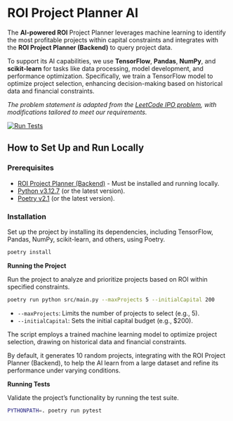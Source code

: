 # ROI Project Planner AI

The **AI-powered ROI** Project Planner leverages machine learning to identify the most profitable projects within
capital constraints and integrates with the **ROI Project Planner (Backend)** to query project data.

To support its AI capabilities, we use **TensorFlow**, **Pandas**, **NumPy**, and **scikit-learn** for tasks like data
processing, model development, and performance optimization. Specifically, we train a TensorFlow model to optimize
project selection, enhancing decision-making based on historical data and financial constraints.

_The problem statement is adapted from the [LeetCode IPO problem](https://leetcode.com/problems/ipo), with modifications
tailored to meet our requirements._

[![Run Tests](https://github.com/ranzyblessings/roi-project-planner-ai/actions/workflows/build-and-test.yaml/badge.svg)](https://github.com/ranzyblessings/roi-project-planner-ai/actions/workflows/build-and-test.yaml)

## How to Set Up and Run Locally

### Prerequisites

- [ROI Project Planner (Backend)](https://github.com/ranzyblessings/roi-project-planner) - Must be installed and running
  locally.
- [Python v3.12.7](https://www.python.org/) (or the latest version).
- [Poetry v2.1](https://python-poetry.org/docs/) (or the latest version).

### Installation

Set up the project by installing its dependencies, including TensorFlow, Pandas, NumPy, scikit-learn, and others, using
Poetry.

```bash
poetry install
```

**Running the Project**

Run the project to analyze and prioritize projects based on ROI within specified constraints.

```bash
poetry run python src/main.py --maxProjects 5 --initialCapital 200
```

- `--maxProjects`: Limits the number of projects to select (e.g., 5).
- `--initialCapital`: Sets the initial capital budget (e.g., $200).

The script employs a trained machine learning model to optimize project selection, drawing on historical data and
financial constraints.

By default, it generates 10 random projects, integrating with the ROI Project Planner (Backend),
to help the AI learn from a large dataset and refine its performance under varying conditions.

**Running Tests**

Validate the project’s functionality by running the test suite.

```bash
PYTHONPATH=. poetry run pytest
```